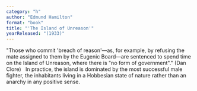 ```yaml
---
category: "h"
author: "Edmund Hamilton"
format: "book"
title: "'The Island of Unreason'"
yearReleased: "(1933)"
---
```

"Those who commit 'breach of reason'—as, for example, by refusing the mate assigned to them by the Eugenic Board—are sentenced to spend time on the Island of Unreason, where there is "no form of government"." (Dan Clore)
 
In practice, the island is dominated by the most successful male fighter, the inhabitants living in a Hobbesian state of nature rather than an anarchy in any positive sense.